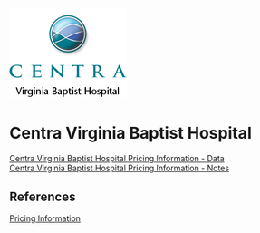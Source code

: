 # ![Centra Virginia Baptist Hospital](https://raw.githubusercontent.com/jalbertbowden/virginia-hospital-costs-open-data/master/img/centra-virginia-baptist-hospital.png)  
# Centra Virginia Baptist Hospital  

[Centra Virginia Baptist Hospital Pricing Information - Data](https://github.com/jalbertbowden/virginia-hospital-costs-open-data/blob/master/data/centra-virginia-baptist-hospital/cms-price-trans-lgh-vbh-ltach-3-data.csv)  
[Centra Virginia Baptist Hospital Pricing Information - Notes](https://github.com/jalbertbowden/virginia-hospital-costs-open-data/blob/master/data/centra-virginia-baptist-hospital/cms-price-trans-lgh-vbh-ltach-3-notes.csv)  

## References

[Pricing Information](https://www.centrahealth.com/sites/default/files/copy_of_cms_price_trans_lgh_vbh_ltach_3.xlsx)
